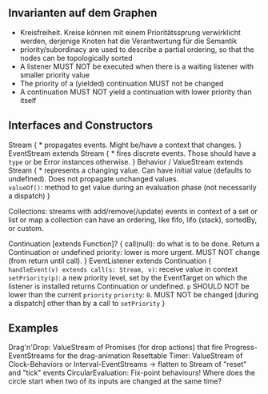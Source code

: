 Invarianten auf dem Graphen
---------------------------

* Kreisfreiheit. Kreise können mit einem Prioritätssprung verwirklicht werden, derjenige Knoten hat die Verantwortung für die Semantik
* priority/subordinacy are used to describe a partial ordering, so that the nodes can be topologically sorted
* A listener MUST NOT be executed when there is a waiting listener with smaller priority value
* The priority of a (yielded) continuation MUST not be changed
* A continuation MUST NOT yield a continuation with lower priority than itself


Interfaces and Constructors
---------------------------

Stream {
	* propagates events. Might be/have a context that changes.
}
EventStream extends Stream {
	* fires discrete events. Those should have a `type` or be Error instances otherwise.
}
Behavior / ValueStream extends Stream {
	* represents a changing value. Can have initial value (defaults to undefined). Does not propagate unchanged values.  
	`valueOf()`: method to get value during an evaluation phase (not necessarily a dispatch)
}

Collections: streams with add/remove(/update) events in context of a set or list or map
 a collection can have an ordering, like fifo, lifo (stack), sortedBy, or custom.

Continuation [extends Function]? {
	call(null): do what is to be done. Return a Continuation or undefined
	priority: lower is more urgent. MUST NOT change (from return until call).
}
EventListener extends Continuation {
	`handleEvent(v) extends call(s: Stream, v)`: receive value in context 
	`setPriority(p)`: a new priority level, set by the EventTarget on which the listener is installed
	                returns Continuation or undefined.
	                `p` SHOULD NOT be lower than the current `priority` 
	`priority`: `0`. MUST NOT be changed [during a dispatch] other than by a call to `setPriority` 
}


Examples
---------

Drag'n'Drop: ValueStream of Promises (for drop actions) that fire Progress-EventStreams for the drag-animation
Resettable Timer: ValueStream of Clock-Behaviors or Interval-EventStreams -> flatten to Stream of "reset" and "tick" events
CircularEvaluation: Fix-point behaviours! Where does the circle start when two of its inputs are changed at the same time? 